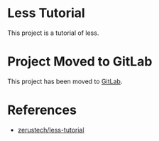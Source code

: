 # Less Tutorial
This project is a tutorial of less.

# Project Moved to GitLab
This project has been moved to [GitLab][1].

# References
* [zerustech/less-tutorial][1]

[1]: https://gitlab.com/zerustech/less-tutorial "zerustech/less-tutorial"
